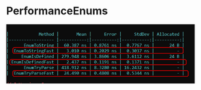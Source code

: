# PerformanceEnums

![alt text](https://github.com/abrarahmad/PerformanceEnums/blob/master/2022-06-14_01h13_26.png)
